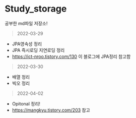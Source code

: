 # Study_storage
공부한 md파일 저장소!

> 2022-03-29    
- JPA영속성 정리
- JPA 즉시로딩 지연로딩 정리
- https://ict-nroo.tistory.com/130 이 블로그에 JPA정리 참고함
> 2022-03-30
- 배열 정리
- 빅오 정리
> 2022-04-02
- Opitonal 정리!
- https://mangkyu.tistory.com/203 참고
